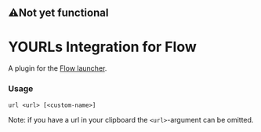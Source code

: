## ⚠️Not yet functional

YOURLs Integration for Flow
==================

A plugin for the [Flow launcher](https://github.com/Flow-Launcher/Flow.Launcher).

### Usage

    url <url> [<custom-name>]

Note: if you have a url in your clipboard the `<url>`-argument can be omitted.
